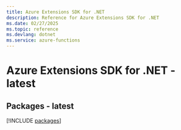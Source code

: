 ```yaml
---
title: Azure Extensions SDK for .NET
description: Reference for Azure Extensions SDK for .NET
ms.date: 02/27/2025
ms.topic: reference
ms.devlang: dotnet
ms.service: azure-functions
---
```

# Azure Extensions SDK for .NET - latest
## Packages - latest
[!INCLUDE [packages](extensions-index.md)]